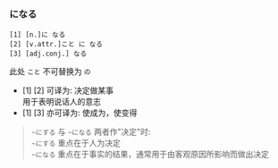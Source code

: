 ### になる

```nihongo
[1] [n.]に なる
[2] [v.attr.]こと に なる
[3] [adj.conj.] なる
```

此处 `こと` 不可替换为 `の`  

- [1] [2] 可译为: 决定做某事  
    用于表明说话人的意志  
- [1] [3] 亦可译为: 使成为，使变得  

> `~にする` 与 `~になる` 两者作"决定"时:  
> `~にする` 重点在于人为决定  
> `~になる` 重点在于事实的结果，通常用于由客观原因所影响而做出决定  
>